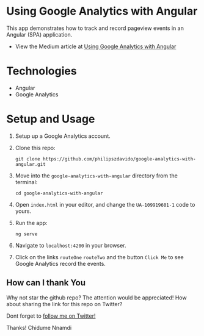 # Using Google Analytics with Angular

This app demonstrates how to track and record pageview events in an Angular (SPA) application.

* View the Medium article at [Using Google Analytics with Angular](https://medium.com/@kurtwanger40/using-google-analytics-with-angular-25c93bffaa18)

# Technologies
- Angular
- Google Analytics

# Setup and Usage
1.  Setup up a Google Analytics account.
1.  Clone this repo:

        git clone https://github.com/philipszdavido/google-analytics-with-angular.git

1.  Move into the `google-analytics-with-angular` directory from the terminal:

        cd google-analytics-with-angular

1.  Open `index.html` in your editor, and change the `UA-109919601-1` code to yours.
1.  Run the app:

        ng serve

1.  Navigate to `localhost:4200` in your browser.
1.  Click on the links `routeOne` `routeTwo` and the button `Click Me` to see Google Analytics record the events.

## How can I thank You
Why not star the github repo? The attention would be appreciated! How about sharing the link for this repo on Twitter?

Dont forget to [follow me on Twitter!](https://twitter.com/ngArchangel)

Thanks! Chidume Nnamdi